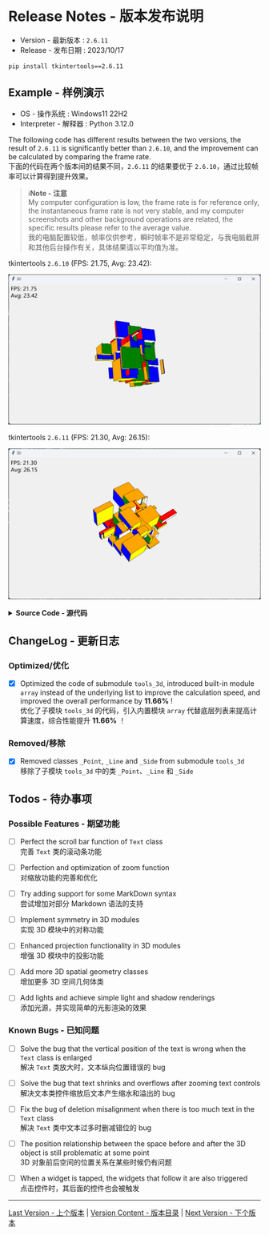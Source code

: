 Release Notes - 版本发布说明
===========================

* Version - 最新版本 : `2.6.11`
* Release - 发布日期 : 2023/10/17

```
pip install tkintertools==2.6.11
```

Example - 样例演示
-----------------

* OS - 操作系统 : Windows11 22H2
* Interpreter - 解释器 : Python 3.12.0

The following code has different results between the two versions, the result of `2.6.11` is significantly better than `2.6.10`, and the improvement can be calculated by comparing the frame rate.  
下面的代码在两个版本间的结果不同，`2.6.11` 的结果要优于 `2.6.10`，通过比较帧率可以计算得到提升效果。

> ℹ️**Note - 注意**  
> My computer configuration is low, the frame rate is for reference only, the instantaneous frame rate is not very stable, and my computer screenshots and other background operations are related, the specific results please refer to the average value.  
> 我的电脑配置较低，帧率仅供参考，瞬时帧率不是非常稳定，与我电脑截屏和其他后台操作有关，具体结果请以平均值为准。

tkintertools `2.6.10` (FPS: 21.75, Avg: 23.42): 

![png](example1.png)

tkintertools `2.6.11` (FPS: 21.30, Avg: 26.15): 

![png](example2.png) 

<details><summary><b>Source Code - 源代码</b></summary>

```python
import random
import time
import tkintertools as tkt
from tkintertools import tools_3d as t3d


class TestSpace(t3d.Space):
    """Test Space class"""

    def __init__(self, master, width, height, x, y):
        super().__init__(master, width, height, x, y)
        self.info = self.create_text(-640+10, -360+10, anchor='nw')

    def space_sort(self, t=[0, 0, 1]) -> None:
        # override: caculate FPS, t: [time of now, total FPS, count]
        now = time.time()
        fps = 1 - (now - t[0])
        super().space_sort()
        self.itemconfigure(
            self.info, text='FPS: %.2f\nAvg: %.2f' % (fps, t[1] - t[2]))
        t[0] = now
        t[1] += fps
        t[2] += 1


root = tkt.Tk('3D', 1280, 720)
space = TestSpace(root, 1280, 720, 0, 0)
cuboid_lst = []

for _ in range(64):  # 64 cubes are randomly generated
    x = random.randint(-100, 100)
    y = random.randint(-100, 100)
    z = random.randint(-100, 100)
    length = random.randint(-100, 100)
    width = random.randint(-100, 100)
    height = random.randint(-100, 100)
    cuboid_lst.append(t3d.Cuboid(
        space, x, y, z, length, width, height,
        color_up='white', color_down='yellow', color_left='red',
        color_right='orange', color_front='blue', color_back='green'))


def spin():
    for cuboid in cuboid_lst:
        cuboid.rotate(dy=0.1, dz=0.2)
        cuboid.update()
    space.space_sort()
    space.after(1, spin)


spin()  # Rotate 3D objects!
root.mainloop()
```

</details>

ChangeLog - 更新日志
-------------------

### Optimized/优化

- [X] Optimized the code of submodule `tools_3d`, introduced built-in module `array` instead of the underlying list to improve the calculation speed, and improved the overall performance by **11.66%** !  
优化了子模块 `tools_3d` 的代码，引入内置模块 `array` 代替底层列表来提高计算速度，综合性能提升 **11.66%** ！

### Removed/移除

- [X] Removed classes `_Point`, `_Line` and `_Side` from submodule `tools_3d`  
移除了子模块 `tools_3d` 中的类 `_Point`、`_Line` 和 `_Side`

Todos - 待办事项
---------------

### Possible Features - 期望功能

- [ ] Perfect the scroll bar function of `Text` class  
完善 `Text` 类的滚动条功能

- [ ] Perfection and optimization of zoom function  
对缩放功能的完善和优化

- [ ] Try adding support for some MarkDown syntax  
尝试增加对部分 Markdown 语法的支持

- [ ] Implement symmetry in 3D modules  
实现 3D 模块中的对称功能

- [ ] Enhanced projection functionality in 3D modules  
增强 3D 模块中的投影功能

- [ ] Add more 3D spatial geometry classes  
增加更多 3D 空间几何体类

-  [ ] Add lights and achieve simple light and shadow renderings  
添加光源，并实现简单的光影渲染的效果

### Known Bugs - 已知问题

- [ ] Solve the bug that the vertical position of the text is wrong when the `Text` class is enlarged  
解决 `Text` 类放大时，文本纵向位置错误的 bug

- [ ] Solve the bug that text shrinks and overflows after zooming text controls  
解决文本类控件缩放后文本产生缩水和溢出的 bug

- [ ] Fix the bug of deletion misalignment when there is too much text in the `Text` class  
解决 `Text` 类中文本过多时删减错位的 bug

- [ ] The position relationship between the space before and after the 3D object is still problematic at some point  
3D 对象前后空间的位置关系在某些时候仍有问题

- [ ] When a widget is tapped, the widgets that follow it are also triggered  
点击控件时，其后面的控件也会被触发

---
[Last Version - 上个版本](../2.6.10/News.md) | [Version Content - 版本目录](../README.md) | [Next Version - 下个版本](../2.6.12/News.md)
